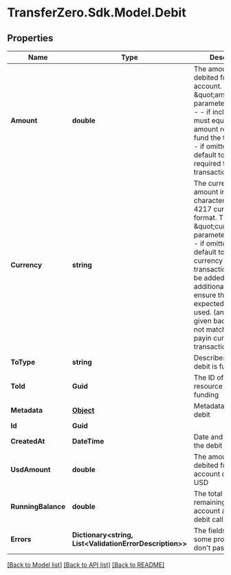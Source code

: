 
# TransferZero.Sdk.Model.Debit

## Properties

Name | Type | Description | Notes
------------ | ------------- | ------------- | -------------
**Amount** | **double** | The amount to be debited from your account.  The \&quot;amount\&quot; parameter is optional - - if included, it must equal the amount required to fund the transaction. - if omitted, it will default to the amount required to fund the transaction.  | [optional] 
**Currency** | **string** | The currency of the amount in 3-character alpha ISO 4217 currency format.  The \&quot;currency\&quot; parameter is optional - if omitted, it will default to the payin currency of the transaction. - it can be added in as an additional check to ensure that the expected currency is used. (an error will be given back if it does not match up with the payin currency of the transaction)  | [optional] 
**ToType** | **string** | Describes what the debit is funding | 
**ToId** | **Guid** | The ID of the resource the debit is funding | 
**Metadata** | [**Object**](.md) | Metadata of account debit | [optional] 
**Id** | **Guid** |  | [optional] 
**CreatedAt** | **DateTime** | Date and time that the debit was created | [optional] 
**UsdAmount** | **double** | The amount to be debited from your account converted to USD  | [optional] 
**RunningBalance** | **double** | The total amount remaining in your account after the debit call  | [optional] 
**Errors** | **Dictionary&lt;string, List&lt;ValidationErrorDescription&gt;&gt;** | The fields that have some problems and don&#39;t pass validation | [optional] 

[[Back to Model list]](../README.md#documentation-for-models)
[[Back to API list]](../README.md#documentation-for-api-endpoints)
[[Back to README]](../README.md)

